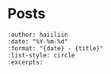 # Posts

```{postlist} 10
:author: haiiliin
:date: "%Y-%m-%d"
:format: "{date} - {title}"
:list-style: circle
:excerpts:
```
